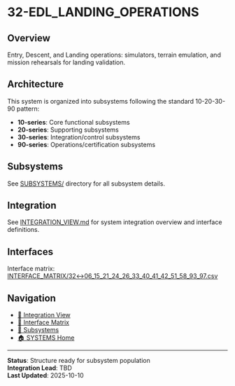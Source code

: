 # 32-EDL_LANDING_OPERATIONS

## Overview

Entry, Descent, and Landing operations: simulators, terrain emulation, and mission rehearsals for landing validation.

## Architecture

This system is organized into subsystems following the standard 10-20-30-90 pattern:
- **10-series**: Core functional subsystems
- **20-series**: Supporting subsystems
- **30-series**: Integration/control subsystems
- **90-series**: Operations/certification subsystems

## Subsystems

See [SUBSYSTEMS/](./SUBSYSTEMS/) directory for all subsystem details.

## Integration

See [INTEGRATION_VIEW.md](./INTEGRATION_VIEW.md) for system integration overview and interface definitions.

## Interfaces

Interface matrix: [INTERFACE_MATRIX/32↔06_15_21_24_26_33_40_41_42_51_58_93_97.csv](./INTERFACE_MATRIX/32↔06_15_21_24_26_33_40_41_42_51_58_93_97.csv)

## Navigation

- [🔗 Integration View](./INTEGRATION_VIEW.md)
- [🔗 Interface Matrix](./INTERFACE_MATRIX/)
- [📂 Subsystems](./SUBSYSTEMS/)
- [🏠 SYSTEMS Home](../README.md)

---

**Status**: Structure ready for subsystem population  
**Integration Lead**: TBD  
**Last Updated**: 2025-10-10
